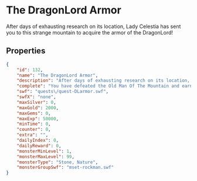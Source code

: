 # The DragonLord Armor

After days of exhausting research on its location, Lady Celestia has sent you to this strange mountain to acquire the armor of the DragonLord!

## Properties

```json
{
    "id": 132,
    "name": "The DragonLord Armor",
    "description": "After days of exhausting research on its location, Lady Celestia has sent you to this strange mountain to acquire the armor of the DragonLord!",
    "complete": "You have defeated the Old Man Of The Mountain and earned the armor of the DragonLord! Speak to Lady Celestia to put it on and train it up.",
    "swf": "quests\/quest-DLarmor.swf",
    "swfX": "none",
    "maxSilver": 0,
    "maxGold": 2000,
    "maxGems": 0,
    "maxExp": 50000,
    "minTime": 0,
    "counter": 0,
    "extra": "",
    "dailyIndex": 0,
    "dailyReward": 0,
    "monsterMinLevel": 1,
    "monsterMaxLevel": 99,
    "monsterType": "Stone, Nature",
    "monsterGroupSwf": "mset-rockman.swf"
}
```

